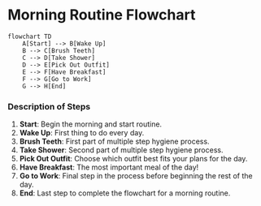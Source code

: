 # Morning Routine Flowchart 

```mermaid
flowchart TD
    A[Start] --> B[Wake Up]
    B --> C[Brush Teeth]
    C --> D[Take Shower]
    D --> E[Pick Out Outfit]
    E --> F[Have Breakfast]
    F --> G[Go to Work]
    G --> H[End]
```

### Description of Steps

1. **Start**: Begin the morning and start routine.
2. **Wake Up**: First thing to do every day. 
3. **Brush Teeth**: First part of multiple step hygiene process. 
4. **Take Shower**: Second part of multiple step hygiene process.
5. **Pick Out Outfit**: Choose which outfit best fits your plans for the day. 
6. **Have Breakfast**: The most important meal of the day! 
7. **Go to Work**: Final step in the process before beginning the rest of the day. 
8. **End**: Last step to complete the flowchart for a morning routine. 
